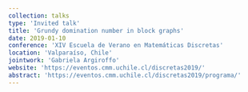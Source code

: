 ```yaml
---
collection: talks
type: 'Invited talk'
title: 'Grundy domination number in block graphs'
date: 2019-01-10
conference: 'XIV Escuela de Verano en Matemáticas Discretas'
location: 'Valparaíso, Chile'
jointwork: 'Gabriela Argiroffo'
website: 'https://eventos.cmm.uchile.cl/discretas2019/'
abstract: 'https://eventos.cmm.uchile.cl/discretas2019/programa/'
---
```

